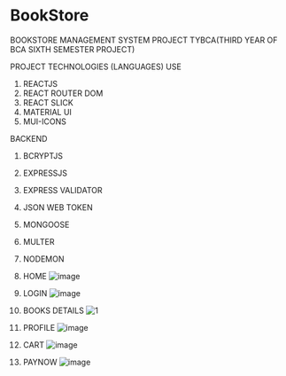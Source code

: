 # BookStore
BOOKSTORE MANAGEMENT SYSTEM PROJECT TYBCA(THIRD YEAR OF BCA SIXTH SEMESTER PROJECT)

PROJECT TECHNOLOGIES (LANGUAGES) USE
1. REACTJS
2. REACT ROUTER DOM
3. REACT SLICK
4. MATERIAL UI
5. MUI-ICONS

BACKEND
1. BCRYPTJS
2. EXPRESSJS
3. EXPRESS VALIDATOR
4. JSON WEB TOKEN
5. MONGOOSE
6. MULTER
7. NODEMON

1. HOME
![image](https://user-images.githubusercontent.com/111139558/184533733-8e0dd5d5-0dfc-4292-8f08-5d624d2d099b.png)

2. LOGIN
![image](https://user-images.githubusercontent.com/111139558/184535526-62a560a2-572d-4754-acc2-2165af88be19.png)

3. BOOKS DETAILS
![1](https://user-images.githubusercontent.com/111139558/184535427-8fd60225-08c7-4b37-8ae5-73672f73ff37.png)

4. PROFILE
![image](https://user-images.githubusercontent.com/111139558/184533838-b96384ed-d177-4641-bc25-13f586c75f52.png)

5. CART
![image](https://user-images.githubusercontent.com/111139558/184533869-47ea087b-e157-4aa0-ba14-66a7ce576257.png)

6. PAYNOW
![image](https://user-images.githubusercontent.com/111139558/184533908-0cb192a9-572c-4ba4-a2df-9753b4f6a51f.png)
